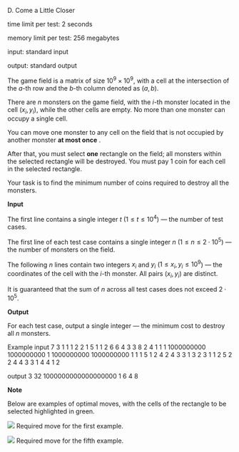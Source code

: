 D. Come a Little Closer

time limit per test: 2 seconds

memory limit per test: 256 megabytes

input: standard input

output: standard output

The game field is a matrix of size $10^9 \times 10^9$, with a cell at the intersection of the $a$\-th row and the $b$\-th column denoted as ($a, b$).

There are $n$ monsters on the game field, with the $i$\-th monster located in the cell ($x_i, y_i$), while the other cells are empty. No more than one monster can occupy a single cell.

You can move one monster to any cell on the field that is not occupied by another monster **at most once** .

After that, you must select **one** rectangle on the field; all monsters within the selected rectangle will be destroyed. You must pay $1$ coin for each cell in the selected rectangle.

Your task is to find the minimum number of coins required to destroy all the monsters.

**Input**

The first line contains a single integer $t$ ($1 \le t \le 10^4$) — the number of test cases.

The first line of each test case contains a single integer $n$ ($1 \le n \le 2 \cdot 10^5$) — the number of monsters on the field.

The following $n$ lines contain two integers $x_i$ and $y_i$ ($1 \le x_i, y_i \le 10^9$) — the coordinates of the cell with the $i$\-th monster. All pairs ($x_i, y_i$) are distinct.

It is guaranteed that the sum of $n$ across all test cases does not exceed $2 \cdot 10^5$.

**Output**

For each test case, output a single integer — the minimum cost to destroy all $n$ monsters.

Example
input
7
3
1 1
1 2
2 1
5
1 1
2 6
6 4
3 3
8 2
4
1 1
1 1000000000
1000000000 1
1000000000 1000000000
1
1 1
5
1 2
4 2
4 3
3 1
3 2
3
1 1
2 5
2 2
4
4 3
3 1
4 4
1 2

output
3
32
1000000000000000000
1
6
4
8

**Note**

Below are examples of optimal moves, with the cells of the rectangle to be selected highlighted in green.

![](https://espresso.codeforces.com/3643346ebf05ce082dc5c0fca832e3d393fb161e.png) Required move for the first example.

![](https://espresso.codeforces.com/2988e85c1854410b7f39678ab9de43d27f5cf6bc.png) Required move for the fifth example.